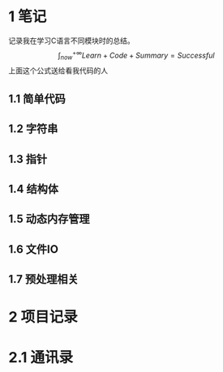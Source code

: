# 1 笔记

记录我在学习C语言不同模块时的总结。
$$
\int_{now}^{+\infty}Learn+Code+Summary=Successful
$$
上面这个公式送给看我代码的人



## 1.1 简单代码



## 1.2 字符串



## 1.3 指针



## 1.4 结构体



## 1.5 动态内存管理



## 1.6 文件IO



## 1.7 预处理相关



# 2 项目记录

# 2.1 通讯录

